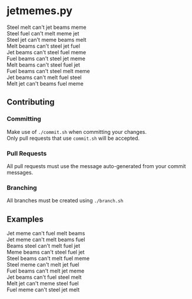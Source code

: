 # jetmemes.py
Steel melt can't jet beams meme  
Steel fuel can't melt meme jet  
Steel jet can't meme beams melt  
Melt beams can't steel jet fuel  
Jet beams can't steel fuel meme  
Fuel beams can't steel jet meme  
Melt beams can't steel fuel jet  
Fuel beams can't steel melt meme  
Jet beams can't melt fuel steel  
Melt jet can't beams fuel meme  
## Contributing
### Committing
Make use of `./commit.sh` when committing your changes.  
Only pull requests that use `commit.sh` will be accepted.
### Pull Requests
All pull requests must use the message auto-generated from your commit messages.
### Branching
All branches must be created using `./branch.sh`
## Examples
Jet meme can't fuel melt beams  
Jet meme can't melt beams fuel  
Beams steel can't melt fuel jet  
Meme beams can't steel fuel jet  
Steel beams can't melt fuel meme  
Steel meme can't melt jet fuel  
Fuel beams can't melt jet meme  
Jet beams can't fuel steel melt  
Melt jet can't meme steel fuel  
Fuel meme can't steel jet melt  
